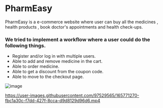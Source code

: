 # PharmEasy
PharmEasy is a e-commerce website where user can buy all the medicines , health products , book doctor's appointments and health check-ups.

### We tried to implement a workflow where a user could do the following things.
 * Register and/or log in with multiple users.
 * Able to add and remove medicine in the cart.
 * Able to order medicine.
 * Able to get a discount from the coupon code.
 * Able to move to the checkout page.

![image](https://miro.medium.com/max/700/0*xqmQh6Oaw7fZo1d6.jpeg)





https://user-images.githubusercontent.com/97529565/165771270-fbc1a30c-f7dd-427f-8cca-d9d8129d96d6.mp4

